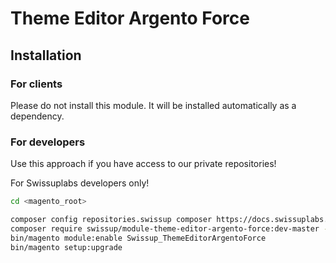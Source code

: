 # Theme Editor Argento Force

## Installation

### For clients

Please do not install this module. It will be installed automatically as a dependency.

### For developers

Use this approach if you have access to our private repositories!

For Swissuplabs developers only!

```bash
cd <magento_root>

composer config repositories.swissup composer https://docs.swissuplabs.com/packages/
composer require swissup/module-theme-editor-argento-force:dev-master --prefer-source
bin/magento module:enable Swissup_ThemeEditorArgentoForce
bin/magento setup:upgrade
```
